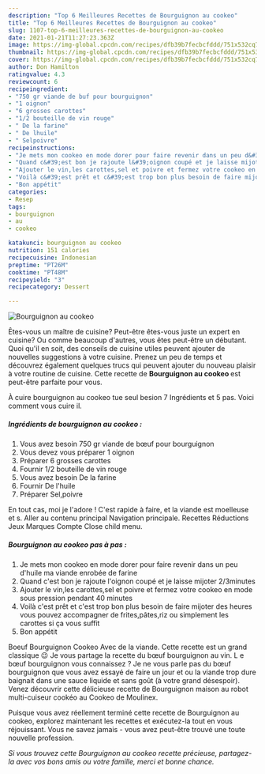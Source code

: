 ```yaml
---
description: "Top 6 Meilleures Recettes de Bourguignon au cookeo"
title: "Top 6 Meilleures Recettes de Bourguignon au cookeo"
slug: 1107-top-6-meilleures-recettes-de-bourguignon-au-cookeo
date: 2021-01-21T11:27:23.363Z
image: https://img-global.cpcdn.com/recipes/dfb39b7fecbcfddd/751x532cq70/bourguignon-au-cookeo-photo-principale-de-la-recette.jpg
thumbnail: https://img-global.cpcdn.com/recipes/dfb39b7fecbcfddd/751x532cq70/bourguignon-au-cookeo-photo-principale-de-la-recette.jpg
cover: https://img-global.cpcdn.com/recipes/dfb39b7fecbcfddd/751x532cq70/bourguignon-au-cookeo-photo-principale-de-la-recette.jpg
author: Don Hamilton
ratingvalue: 4.3
reviewcount: 6
recipeingredient:
- "750 gr viande de buf pour bourguignon"
- "1 oignon"
- "6 grosses carottes"
- "1/2 bouteille de vin rouge"
- " De la farine"
- " De lhuile"
- " Selpoivre"
recipeinstructions:
- "Je mets mon cookeo en mode dorer pour faire revenir dans un peu d&#39;huile ma viande enrobée de farine"
- "Quand c&#39;est bon je rajoute l&#39;oignon coupé et je laisse mijoter 2/3minutes"
- "Ajouter le vin,les carottes,sel et poivre et fermez votre cookeo en mode sous pression pendant 40 minutes"
- "Voilà c&#39;est prêt et c&#39;est trop bon plus besoin de faire mijoter des heures vous pouvez accompagner de frites,pâtes,riz ou simplement les carottes si ça vous suffit"
- "Bon appétit"
categories:
- Resep
tags:
- bourguignon
- au
- cookeo

katakunci: bourguignon au cookeo 
nutrition: 151 calories
recipecuisine: Indonesian
preptime: "PT26M"
cooktime: "PT48M"
recipeyield: "3"
recipecategory: Dessert

---
```



![Bourguignon au cookeo](https://img-global.cpcdn.com/recipes/dfb39b7fecbcfddd/751x532cq70/bourguignon-au-cookeo-photo-principale-de-la-recette.jpg)

Êtes-vous un maître de cuisine? Peut-être êtes-vous juste un expert en cuisine? Ou comme beaucoup d'autres, vous êtes peut-être un débutant. Quoi qu'il en soit, des conseils de cuisine utiles peuvent ajouter de nouvelles suggestions à votre cuisine. Prenez un peu de temps et découvrez également quelques trucs qui peuvent ajouter du nouveau plaisir à votre routine de cuisine. Cette recette de <strong> Bourguignon au cookeo </strong> est peut-être parfaite pour vous.

<!--inarticleads1-->

À cuire bourguignon au cookeo tue seul besion 7 Ingrédients et 5 pas. Voici comment vous cuire il.

##### Ingrédients de bourguignon au cookeo :

1. Vous avez besoin 750 gr viande de bœuf pour bourguignon
1. Vous devez vous préparer 1 oignon
1. Préparer 6 grosses carottes
1. Fournir 1/2 bouteille de vin rouge
1. Vous avez besoin  De la farine
1. Fournir  De l&#39;huile
1. Préparer  Sel,poivre


En tout cas, moi je l&#39;adore ! C&#39;est rapide à faire, et la viande est moelleuse et s. Aller au contenu principal Navigation principale. Recettes Réductions Jeux Marques Compte Close child menu. 

<!--inarticleads2-->

##### Bourguignon au cookeo pas à pas :

1. Je mets mon cookeo en mode dorer pour faire revenir dans un peu d&#39;huile ma viande enrobée de farine
1. Quand c&#39;est bon je rajoute l&#39;oignon coupé et je laisse mijoter 2/3minutes
1. Ajouter le vin,les carottes,sel et poivre et fermez votre cookeo en mode sous pression pendant 40 minutes
1. Voilà c&#39;est prêt et c&#39;est trop bon plus besoin de faire mijoter des heures vous pouvez accompagner de frites,pâtes,riz ou simplement les carottes si ça vous suffit
1. Bon appétit


Boeuf Bourguignon Cookeo Avec de la viande. Cette recette est un grand classique 😉 Je vous partage la recette du bœuf bourguignon au vin. L e bœuf bourguignon vous connaissez ? Je ne vous parle pas du bœuf bourguignon que vous avez essayé de faire un jour et ou la viande trop dure baignait dans une sauce liquide et sans goût (à votre grand désespoir). Venez découvrir cette délicieuse recette de Bourguignon maison au robot multi-cuiseur cookéo au Cookeo de Moulinex. 

<!--inarticleads1-->

<p>
Puisque vous avez réellement terminé cette recette de Bourguignon au cookeo, explorez maintenant les recettes et exécutez-la tout en vous réjouissant. Vous ne savez jamais - vous avez peut-être trouvé une toute nouvelle profession.
</p>

<p>
<i>Si vous trouvez cette Bourguignon au cookeo recette précieuse, partagez-la avec vos bons amis ou votre famille, merci et bonne chance.</i>
</p>
